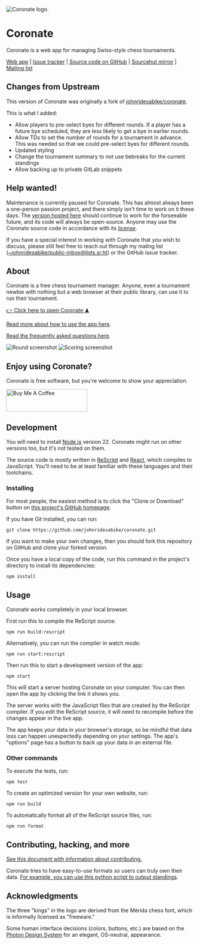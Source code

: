 ![Coronate logo.](./graphics/logo.svg)

# Coronate

Coronate is a web app for managing Swiss-style chess tournaments.

[Web app](https://coronate.netlify.app/) |
[Issue tracker](https://github.com/johnridesabike/coronate/issues) |
[Source code on GitHub](https://github.com/johnridesabike/coronate) |
[Sourcehut mirror](https://sr.ht/~johnridesabike/coronate/) |
[Mailing list](https://lists.sr.ht/~johnridesabike/public-inbox)

## Changes from Upstream

This version of Coronate was originally a fork of [johnridesabike/coronate](https://github.com/johnridesabike/coronate).

This is what I added:

- Allow players to pre-select byes for different rounds. If a player has a future bye scheduled, they are less likely to get a bye in earlier rounds.
- Allow TDs to set the number of rounds for a tournament in advance. This was needed so that we could pre-select byes for different rounds.
- Updated styling
- Change the tournament summary to not use tiebreaks for the current standings
- Allow backing up to private GitLab snippets

## Help wanted!

Maintenance is currently paused for Coronate. This has almost always been a
one-person passion project, and there simply isn't time to work on it these
days. The [version hosted here](https://coronate.netlify.app/) should continue
to work for the forseeable future, and its code will always be open-source.
Anyone may use the Coronate source code in accordance with its
[license](./LICENSE).

If you have a special interest in working with Coronate that you wish to
discuss, please still feel free to reach out through my maling list
(<~johnridesabike/public-inbox@lists.sr.ht>) or the GitHub issue tracker.

## About

Coronate is a free chess tournament manager. Anyone, even a tournament newbie
with nothing but a web browser at their public library, can use it to run their
tournament.

[👉 Click here to open Coronate ♟](https://coronate.netlify.app/)

[Read more about how to use the app here](https://johnridesa.bike/software/coronate/).

[Read the frequently asked questions here](./docs/faq.md).

![Round screenshot](./screenshot-round.png)
![Scoring screenshot](./screenshot-score-detail.png)

## Enjoy using Coronate?

Coronate is free software, but you're welcome to show your appreciation.

<a href=https://www.buymeacoffee.com/johnridesabike target=_blank>
  <img
    src=https://cdn.buymeacoffee.com/buttons/v2/default-yellow.png
    alt="Buy Me A Coffee"
    height=60
    width=217
    style="height: 60px !important;width: 217px !important;"
  />
</a>

## Development

You will need to install [Node.js] version 22. Coronate might run on other
versions too, but it's not tested on them.

[node.js]: https://nodejs.org/

The source code is mostly written in [ReScript] and [React], which compiles to
JavaScript. You'll need to be at least familiar with these languages and their
toolchains.

[rescript]: https://rescript-lang.org/

[react]: [https://reactjs.org/]

### Installing

For most people, the easiest method is to click the "Clone or Download" button
on [this project's GitHub homepage](https://github.com/johnridesabike/coronate).

If you have Git installed, you can run:

```
git clone https://github.com/johnridesabike/coronate.git
```

If you want to make your own changes, then you should fork this repository on
GitHub and clone your forked version.

Once you have a local copy of the code, run this command in the project's
directory to install its dependencies:

```
npm install
```

## Usage

Coronate works completely in your local browser.

First run this to compile the ReScript source:

```
npm run build:rescript
```

Alternatively, you can run the compiler in watch mode:

```
npm run start:rescript
```

Then run this to start a development version of the app:

```
npm start
```

This will start a server hosting Coronate on your computer. You can then open
the app by clicking the link it shows you.

The server works with the JavaScript files that are created by the ReScript
compiler. If you edit the ReScript source, it will need to recompile before the
changes appear in the live app.

The app keeps your data in your browser's storage, so be mindful that data loss
can happen unexpectedly depending on your settings. The app's "options" page has
a button to back up your data in an external file.

### Other commands

To execute the tests, run:

```
npm test
```

To create an optimized version for your own website, run:

```
npm run build
```

To automatically format all of the ReScript source files, run:

```
npm run format
```

## Contributing, hacking, and more

[See this document with information about contributing.](CONTRIBUTING.md)

Coronate tries to have easy-to-use formats so users can truly own their data.
[For example, you can use this python script to output standings](https://github.com/johnridesabike/coronate/issues/90).

## Acknowledgments

The three "kings" in the logo are derived from the Mérida chess font, which is
informally licensed as "freeware."

Some human interface decisions (colors, buttons, etc.) are based on the
[Photon Design System](https://design.firefox.com/photon/) for an elegant,
OS-neutral, appearance.
